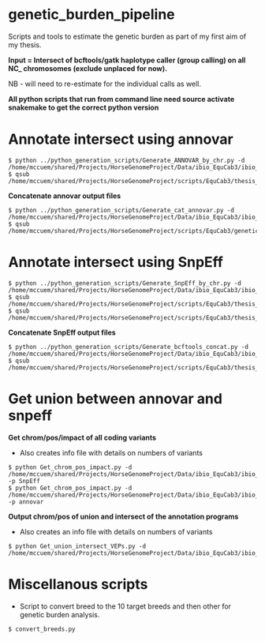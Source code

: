 # genetic_burden_pipeline
Scripts and tools to estimate the genetic burden as part of my first aim of my thesis.

**Input = Intersect of bcftools/gatk haplotype caller (group calling) on all NC_ chromosomes (exclude unplaced for now).**

NB - will need to re-estimate for the individual calls as well.

**All python scripts that run from command line need source activate snakemake to get the correct python version**

# Annotate intersect using annovar
```
$ python ../python_generation_scripts/Generate_ANNOVAR_by_chr.py -d /home/mccuem/shared/Projects/HorseGenomeProject/Data/ibio_EquCab3/ibio_output_files/joint_intersect/
$ qsub /home/mccuem/shared/Projects/HorseGenomeProject/scripts/EquCab3/thesis_workflow/VARIANT_ANNOTATION/ANNOVAR/ANNOVAR_intersect_NC_009149_3.pbs 
```
**Concatenate annovar output files**
```
$ python ../python_generation_scripts/Generate_cat_annovar.py -d /home/mccuem/shared/Projects/HorseGenomeProject/Data/ibio_EquCab3/ibio_output_files/joint_intersect/annovar/ 
$ qsub /home/mccuem/shared/Projects/HorseGenomeProject/scripts/EquCab3/genetic_burden_pipeline/variant_annotation/ANNOVAR/annovar_cat.pbs
```

# Annotate intersect using SnpEff
```
$ python ../python_generation_scripts/Generate_SnpEff_by_chr.py -d /home/mccuem/shared/Projects/HorseGenomeProject/Data/ibio_EquCab3/ibio_output_files/joint_intersect/
$ qsub /home/mccuem/shared/Projects/HorseGenomeProject/scripts/EquCab3/thesis_workflow/VARIANT_ANNOTATION/SnpEff/SnpEff_intersect_NC_009149_3.pbs 
$ qsub /home/mccuem/shared/Projects/HorseGenomeProject/scripts/EquCab3/thesis_workflow/VARIANT_ANNOTATION/SnpEff/SnpSift_filter_NC_009149_3.pbs 
```
**Concatenate SnpEff output files**
```
$ python ../python_generation_scripts/Generate_bcftools_concat.py -d /home/mccuem/shared/Projects/HorseGenomeProject/Data/ibio_EquCab3/ibio_output_files/joint_intersect/SnpEff
$ qsub /home/mccuem/shared/Projects/HorseGenomeProject/scripts/EquCab3/thesis_workflow/VARIANT_ANNOTATION/SnpEff/snpeff_concat.pbs 
```

# Get union between annovar and snpeff
**Get chrom/pos/impact of all coding variants**
- Also creates info file with details on numbers of variants
```
$ python Get_chrom_pos_impact.py -d /home/mccuem/shared/Projects/HorseGenomeProject/Data/ibio_EquCab3/ibio_output_files/joint_intersect/ -p SnpEff
$ python Get_chrom_pos_impact.py -d /home/mccuem/shared/Projects/HorseGenomeProject/Data/ibio_EquCab3/ibio_output_files/joint_intersect/ -p annovar
```
**Output chrom/pos of union and intersect of the annotation programs**
- Also creates an info file with details on numbers of variants
```
$ python Get_union_intersect_VEPs.py -d /home/mccuem/shared/Projects/HorseGenomeProject/Data/ibio_EquCab3/ibio_output_files/joint_intersect/
```

# Miscellanous scripts
- Script to convert breed to the 10 target breeds and then other for genetic burden analysis.
```
$ convert_breeds.py
```
